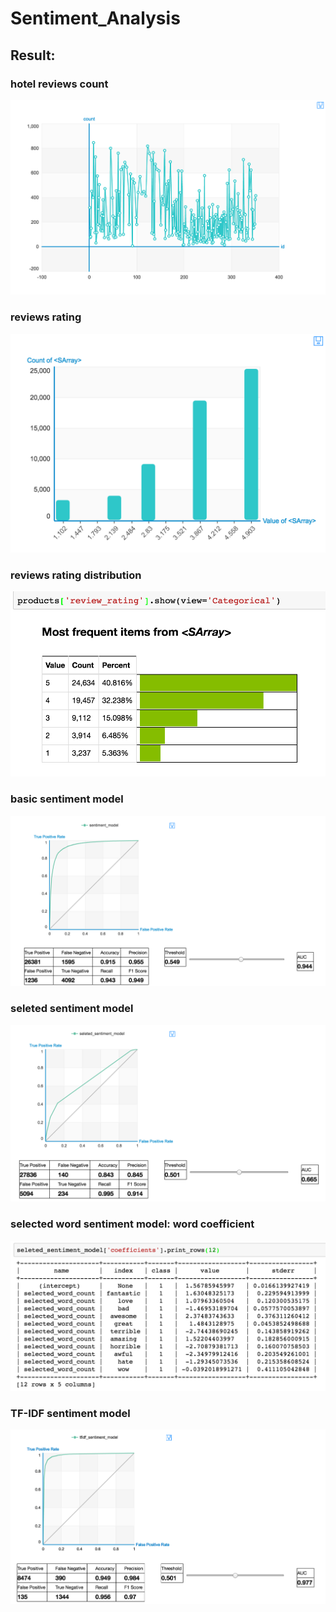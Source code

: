 # Sentiment_Analysis

## Result:

### hotel reviews count

![hotel_reviews_count](https://github.com/YeWang0/Sentiment_Analysis/blob/master/result/hotel_reviews_count.png)

### reviews rating

![reviews rating](https://github.com/YeWang0/Sentiment_Analysis/blob/master/result/reviews_rating.png?raw=true)

### reviews rating distribution

![](https://github.com/YeWang0/Sentiment_Analysis/blob/master/result/reviews_rating_distribution.png?raw=true)

### basic sentiment model

![basic_sentiment_model](https://github.com/YeWang0/Sentiment_Analysis/blob/master/result/basic_sentiment_model.png)    

### seleted sentiment model

![](https://github.com/YeWang0/Sentiment_Analysis/blob/master/result/selected_word_sentiment_model.png?raw=true)

### selected word sentiment model: word coefficient

![](https://github.com/YeWang0/Sentiment_Analysis/blob/master/result/selected_word_coefficient.png?raw=true)

### TF-IDF sentiment model

![](https://github.com/YeWang0/Sentiment_Analysis/blob/master/result/tf_idf_sentiment_model.png?raw=true)

